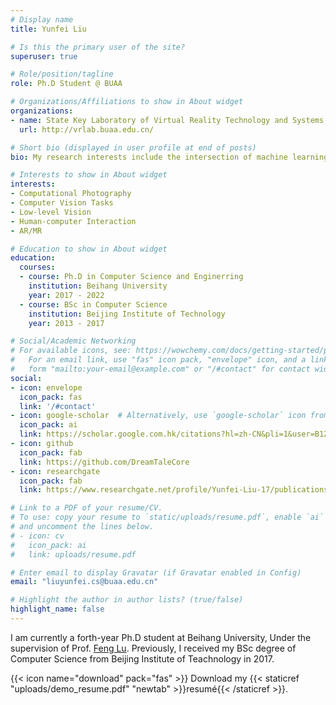 ```yaml
---
# Display name
title: Yunfei Liu

# Is this the primary user of the site?
superuser: true

# Role/position/tagline
role: Ph.D Student @ BUAA

# Organizations/Affiliations to show in About widget
organizations:
- name: State Key Laboratory of Virtual Reality Technology and Systems
  url: http://vrlab.buaa.edu.cn/

# Short bio (displayed in user profile at end of posts)
bio: My research interests include the intersection of machine learning, deep learning, pattern recognition, and statistical modeling/inference with applications for computer vision, computational phothgraphy, low-level vision, human-computer interaction. I serve as a reviewer for international conferences and journals, *e.g.*, CVPR, ICCV, ACM MM, IJCV, PR, *etc.*. More details can be found in my CV.

# Interests to show in About widget
interests:
- Computational Photography
- Computer Vision Tasks
- Low-level Vision
- Human-computer Interaction
- AR/MR

# Education to show in About widget
education:
  courses:
  - course: Ph.D in Computer Science and Enginerring
    institution: Beihang University
    year: 2017 - 2022
  - course: BSc in Computer Science
    institution: Beijing Institute of Technology
    year: 2013 - 2017

# Social/Academic Networking
# For available icons, see: https://wowchemy.com/docs/getting-started/page-builder/#icons
#   For an email link, use "fas" icon pack, "envelope" icon, and a link in the
#   form "mailto:your-email@example.com" or "/#contact" for contact widget.
social:
- icon: envelope
  icon_pack: fas
  link: '/#contact'
- icon: google-scholar  # Alternatively, use `google-scholar` icon from `ai` icon pack
  icon_pack: ai
  link: https://scholar.google.com.hk/citations?hl=zh-CN&pli=1&user=B1Z1vTMAAAAJ
- icon: github
  icon_pack: fab
  link: https://github.com/DreamTaleCore
- icon: researchgate
  icon_pack: fab
  link: https://www.researchgate.net/profile/Yunfei-Liu-17/publications?sorting=recentlyAdded&editMode=1

# Link to a PDF of your resume/CV.
# To use: copy your resume to `static/uploads/resume.pdf`, enable `ai` icons in `params.toml`, 
# and uncomment the lines below.
# - icon: cv
#   icon_pack: ai
#   link: uploads/resume.pdf

# Enter email to display Gravatar (if Gravatar enabled in Config)
email: "liuyunfei.cs@buaa.edu.cn"

# Highlight the author in author lists? (true/false)
highlight_name: false
---
```


I am currently a forth-year Ph.D student at Beihang University, Under the supervision of Prof. [Feng Lu](http://shi.buaa.edu.cn/lufeng/en/index.htm). Previously, I received my BSc degree of Computer Science from Beijing Institute of Teachnology in 2017. 

{{< icon name="download" pack="fas" >}} Download my {{< staticref "uploads/demo_resume.pdf" "newtab" >}}resumé{{< /staticref >}}.
